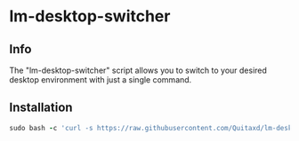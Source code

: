 # lm-desktop-switcher
## Info
The "lm-desktop-switcher" script allows you to switch to your desired desktop environment with just a single command.

## Installation
```ruby
sudo bash -c 'curl -s https://raw.githubusercontent.com/Quitaxd/lm-desktop-switcher/main/lm-desktop-switcher.sh > /usr/bin/lm-desktop-switcher && sudo chmod +x /usr/bin/lm-desktop-switcher'
```

